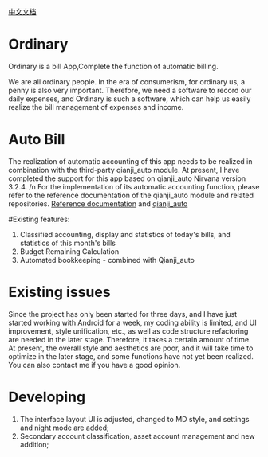 [中文文档](https://github.com/OrdinarySK/Ordinary/blob/main/README_ZH.md)

# Ordinary

Ordinary is a bill App,Complete the function of automatic billing.

We are all ordinary people. In the era of consumerism, for ordinary us, a penny is also very important. Therefore, we need a software to record our daily expenses, and Ordinary is such a software, which can help us easily realize the bill management of expenses and income.


# Auto Bill
The realization of automatic accounting of this app needs to be realized in combination with the third-party qianji_auto module. At present, I have completed the support for this app based on qianji_auto Nirvana version 3.2.4. /n
For the implementation of its automatic accounting function, please refer to the reference documentation of the qianji_auto module and related repositories.
[Reference documentation](https://auto.ankio.net/)    and    [qianji_auto](https://github.com/dreamncn/Qianji_auto)

#Existing features:
1. Classified accounting, display and statistics of today's bills, and statistics of this month's bills
2. Budget Remaining Calculation
3. Automated bookkeeping - combined with Qianji_auto

# Existing issues
Since the project has only been started for three days, and I have just started working with Android for a week, my coding ability is limited, and UI improvement, style unification, etc., as well as code structure refactoring are needed in the later stage. Therefore, it takes a certain amount of time. At present, the overall style and aesthetics are poor, and it will take time to optimize in the later stage, and some functions have not yet been realized. You can also contact me if you have a good opinion.

# Developing
1. The interface layout UI is adjusted, changed to MD style, and settings and night mode are added;
2. Secondary account classification, asset account management and new addition;

# 



